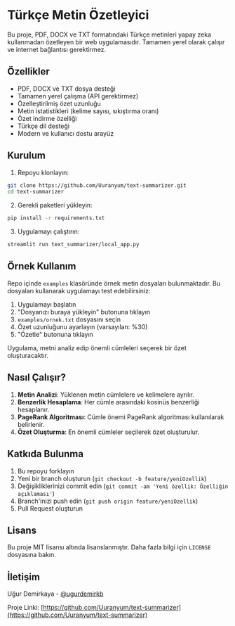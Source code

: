 # Türkçe Metin Özetleyici

Bu proje, PDF, DOCX ve TXT formatındaki Türkçe metinleri yapay zeka kullanmadan özetleyen bir web uygulamasıdır. Tamamen yerel olarak çalışır ve internet bağlantısı gerektirmez.

## Özellikler

- PDF, DOCX ve TXT dosya desteği
- Tamamen yerel çalışma (API gerektirmez)
- Özelleştirilmiş özet uzunluğu
- Metin istatistikleri (kelime sayısı, sıkıştırma oranı)
- Özet indirme özelliği
- Türkçe dil desteği
- Modern ve kullanıcı dostu arayüz

## Kurulum

1. Repoyu klonlayın:
```bash
git clone https://github.com/Uuranyum/text-summarizer.git
cd text-summarizer
```

2. Gerekli paketleri yükleyin:
```bash
pip install -r requirements.txt
```

3. Uygulamayı çalıştırın:
```bash
streamlit run text_summarizer/local_app.py
```

## Örnek Kullanım

Repo içinde `examples` klasöründe örnek metin dosyaları bulunmaktadır. Bu dosyaları kullanarak uygulamayı test edebilirsiniz:

1. Uygulamayı başlatın
2. "Dosyanızı buraya yükleyin" butonuna tıklayın
3. `examples/ornek.txt` dosyasını seçin
4. Özet uzunluğunu ayarlayın (varsayılan: %30)
5. "Özetle" butonuna tıklayın

Uygulama, metni analiz edip önemli cümleleri seçerek bir özet oluşturacaktır.

## Nasıl Çalışır?

1. **Metin Analizi**: Yüklenen metin cümlelere ve kelimelere ayrılır.
2. **Benzerlik Hesaplama**: Her cümle arasındaki kosinüs benzerliği hesaplanır.
3. **PageRank Algoritması**: Cümle önemi PageRank algoritması kullanılarak belirlenir.
4. **Özet Oluşturma**: En önemli cümleler seçilerek özet oluşturulur.

## Katkıda Bulunma

1. Bu repoyu forklayın
2. Yeni bir branch oluşturun (`git checkout -b feature/yeniOzellik`)
3. Değişikliklerinizi commit edin (`git commit -am 'Yeni özellik: Özelliğin açıklaması'`)
4. Branch'inizi push edin (`git push origin feature/yeniOzellik`)
5. Pull Request oluşturun

## Lisans

Bu proje MIT lisansı altında lisanslanmıştır. Daha fazla bilgi için `LICENSE` dosyasına bakın.

## İletişim

Uğur Demirkaya - [@ugurdemirkb](https://twitter.com/ugurdemirkb)

Proje Linki: [https://github.com/Uuranyum/text-summarizer](https://github.com/Uuranyum/text-summarizer) 